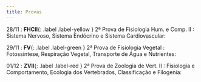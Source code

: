 ```yaml
---
title: Provas
---
```


28/11
: **FHCII**{: .label .label-yellow } 2ª Prova de Fisiologia Hum. e Comp. II
  : Sistema Nervoso, Sistema Endócrino e Sistema Cardiovascular:

29/11
: **FV**{: .label .label-green } 2ª Prova de Fisiologia Vegetal
  : Fotossíntese, Respiração Vegetal, Transporte de Água e Nutrientes:

01/12
: **ZVII**{: .label .label-red } 2ª Prova de Zoologia de Vert. II
  : Fisiologia e Comportamento, Ecologia dos Vertebrados, Classificação e Filogenia:
